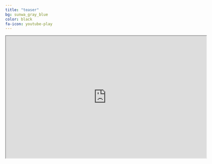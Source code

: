 ```yaml
---
title: "teaser"
bg: sunwa_gray_blue
color: black
fa-icon: youtube-play
---
```


<div class="center" width="640">
	<iframe   width="640" height="390" src="https://www.youtube.com/embed/3Dy2w3P2Oas" allowfullscreen>
	</iframe>
</div>